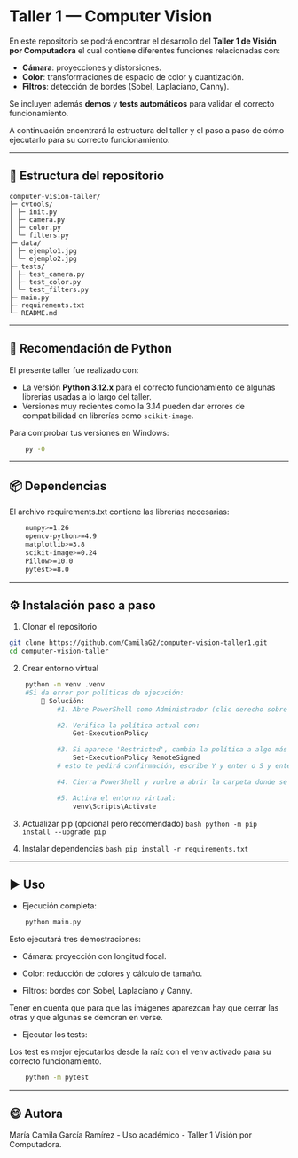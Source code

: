 # Taller 1 — Computer Vision

En este repositorio se podrá encontrar el desarrollo del **Taller 1 de Visión por Computadora** el cual contiene diferentes funciones relacionadas con:
- **Cámara**: proyecciones y distorsiones.
- **Color**: transformaciones de espacio de color y cuantización.
- **Filtros**: detección de bordes (Sobel, Laplaciano, Canny).

Se incluyen además **demos** y **tests automáticos** para validar el correcto funcionamiento.

A continuación encontrará la estructura del taller y el paso a paso de cómo ejecutarlo para su correcto funcionamiento.

---

## 📂 Estructura del repositorio

```
computer-vision-taller/
├─ cvtools/
│ ├─ init.py
│ ├─ camera.py
│ ├─ color.py
│ └─ filters.py
├─ data/
│ ├─ ejemplo1.jpg
│ └─ ejemplo2.jpg
├─ tests/
│ ├─ test_camera.py
│ ├─ test_color.py
│ └─ test_filters.py
├─ main.py
├─ requirements.txt
└─ README.md
```

---

## 🐍 Recomendación de Python

El presente taller fue realizado con:

- La versión **Python 3.12.x** para el correcto funcionamiento de algunas librerias usadas a lo largo del taller.  
- Versiones muy recientes como la 3.14 pueden dar errores de compatibilidad en librerías como `scikit-image`.

Para comprobar tus versiones en Windows:
```bash
    py -0
```

---

## 📦 Dependencias

El archivo requirements.txt contiene las librerías necesarias:
```bash
    numpy>=1.26
    opencv-python>=4.9
    matplotlib>=3.8
    scikit-image>=0.24
    Pillow>=10.0
    pytest>=8.0

```

---

## ⚙️ Instalación paso a paso

1. Clonar el repositorio
```bash
git clone https://github.com/CamilaG2/computer-vision-taller1.git
cd computer-vision-taller
```

2. Crear entorno virtual

```bash
    python -m venv .venv
    #Si da error por políticas de ejecución:
        🔧 Solución:
            #1. Abre PowerShell como Administrador (clic derecho sobre PowerShell → "Ejecutar como administrador").

            #2. Verifica la política actual con: 
                Get-ExecutionPolicy

            #3. Si aparece 'Restricted', cambia la política a algo más permisivo, por ejemplo RemoteSigned:
                Set-ExecutionPolicy RemoteSigned
            # esto te pedirá confirmación, escribe Y y enter o S y enter.

            #4. Cierra PowerShell y vuelve a abrir la carpeta donde se guardó el proyecto para ejecutar.

            #5. Activa el entorno virtual: 
                venv\Scripts\Activate
```

3. Actualizar pip (opcional pero recomendado)
        ```bash
            python -m pip install --upgrade pip
        ```

4. Instalar dependencias
        ```bash
            pip install -r requirements.txt
        ```

---

## ▶️ Uso

- Ejecución completa:

```bash
    python main.py
```

Esto ejecutará tres demostraciones:

- Cámara: proyección con longitud focal.

- Color: reducción de colores y cálculo de tamaño.

- Filtros: bordes con Sobel, Laplaciano y Canny.
    
Tener en cuenta que para que las imágenes aparezcan hay que cerrar las otras y que algunas se demoran en verse.

- Ejecutar los tests:

Los test es mejor ejecutarlos desde la raíz con el venv activado para su correcto funcionamiento.
```bash
    python -m pytest
```
---

## 😄 Autora

María Camila García Ramírez - Uso académico - Taller 1 Visión por Computadora.

